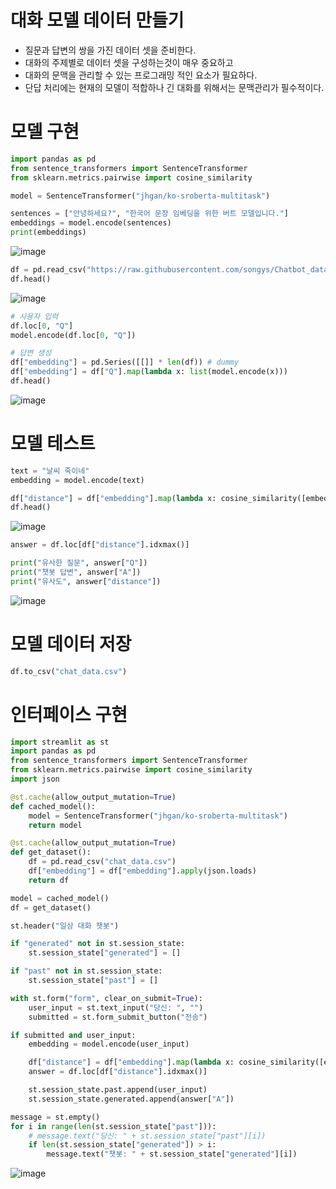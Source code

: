 # 대화 모델 데이터 만들기
- 질문과 답변의 쌍을 가진 데이터 셋을 준비한다.
- 대화의 주제별로 데이터 셋을 구성하는것이 매우 중요하고
- 대화의 문맥을 관리할 수 있는 프로그래밍 적인 요소가 필요하다.
- 단답 처리에는 현재의 모델이 적합하나 긴 대화를 위해서는 문맥관리가 필수적이다.


# 모델 구현
```python
import pandas as pd
from sentence_transformers import SentenceTransformer
from sklearn.metrics.pairwise import cosine_similarity

```

```python
model = SentenceTransformer("jhgan/ko-sroberta-multitask")

sentences = ["안녕하세요?", "한국어 문장 임베딩을 위한 버트 모델입니다."]
embeddings = model.encode(sentences)
print(embeddings)

```
![image](https://user-images.githubusercontent.com/102650331/170851430-c73ab81c-f1ee-40be-bc56-969bdd364563.png)

```python
df = pd.read_csv("https://raw.githubusercontent.com/songys/Chatbot_data/master/ChatbotData.csv")
df.head()

```
![image](https://user-images.githubusercontent.com/102650331/170851443-29899633-0d16-40ca-be77-c3abb2d6ed49.png)

```python
# 사용자 입력
df.loc[0, "Q"]
model.encode(df.loc[0, "Q"])

# 답변 생성
df["embedding"] = pd.Series([[]] * len(df)) # dummy
df["embedding"] = df["Q"].map(lambda x: list(model.encode(x)))
df.head()

```
![image](https://user-images.githubusercontent.com/102650331/170851468-df36916a-d45a-4883-a19a-0162325774eb.png)

# 모델 테스트
```python
text = "날씨 죽이네"
embedding = model.encode(text)

df["distance"] = df["embedding"].map(lambda x: cosine_similarity([embedding], [x]).squeeze())
df.head()

```
![image](https://user-images.githubusercontent.com/102650331/170851543-6a47e6be-6ba8-448d-984a-b92575379aa4.png)

```python
answer = df.loc[df["distance"].idxmax()]

print("유사한 질문", answer["Q"])
print("챗봇 답변", answer["A"])
print("유사도", answer["distance"])

```
![image](https://user-images.githubusercontent.com/102650331/170851561-07a25e71-e7d2-4760-8afa-bc8d79fd4676.png)

# 모델 데이터 저장
```python
df.to_csv("chat_data.csv")

```
# 인터페이스 구현
```python
import streamlit as st
import pandas as pd
from sentence_transformers import SentenceTransformer
from sklearn.metrics.pairwise import cosine_similarity
import json

@st.cache(allow_output_mutation=True)
def cached_model():
    model = SentenceTransformer("jhgan/ko-sroberta-multitask")
    return model

@st.cache(allow_output_mutation=True)
def get_dataset():
    df = pd.read_csv("chat_data.csv")
    df["embedding"] = df["embedding"].apply(json.loads)
    return df

model = cached_model()
df = get_dataset()

st.header("일상 대화 챗봇")

if "generated" not in st.session_state:
    st.session_state["generated"] = []

if "past" not in st.session_state:
    st.session_state["past"] = []

with st.form("form", clear_on_submit=True):
    user_input = st.text_input("당신: ", "")
    submitted = st.form_submit_button("전송")

if submitted and user_input:
    embedding = model.encode(user_input)

    df["distance"] = df["embedding"].map(lambda x: cosine_similarity([embedding], [x]).squeeze())
    answer = df.loc[df["distance"].idxmax()]

    st.session_state.past.append(user_input)
    st.session_state.generated.append(answer["A"])

message = st.empty()
for i in range(len(st.session_state["past"])):
    # message.text("당신: " + st.session_state["past"][i])
    if len(st.session_state["generated"]) > i:
        message.text("챗봇: " + st.session_state["generated"][i]) 

```
![image](https://user-images.githubusercontent.com/102650331/170852109-e63d20da-db2a-435a-bda0-984d872ea8e6.png)

